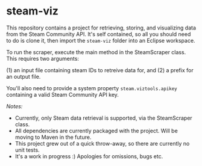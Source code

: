steam-viz
=========

This repository contains a project for retrieving, storing, and visualizing data from 
the Steam Community API. It's self contained, so all you should need to do is clone it,
then import the <code>steam-viz</code> folder into an Eclipse workspace.

To run the scraper, execute the main method in the SteamScraper class. This requires two arguments: 

(1) an input file containing steam IDs to retreive data for, and 
(2) a prefix for an output file.

You'll also need to provide a system property <code>steam.viztools.apikey</code> containing a valid
Steam Community API key. 
   
*Notes:*

 * Currently, only Steam data retrieval is supported, via the SteamScraper class. 
 * All dependencies are currently packaged with the project. Will be moving to Maven in the future.
 * This project grew out of a quick throw-away, so there are currently no unit tests.
 * It's a work in progress :) Apologies for omissions, bugs etc. 

